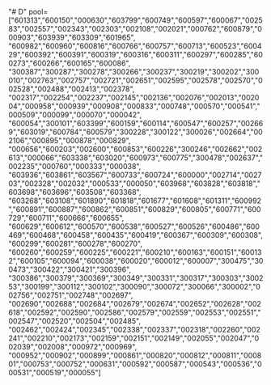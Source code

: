 "# D" 
pool=["601313","600150","000630","603799","600749","600597","600067","002583","002557","002343","002303","002108","002021","000762","600879","000903","603939","603309","601965",
"600982","600960","600816","600766","600757","600713","600523","600429","600392","600391","600319","600316","600311","600297","600285","600273","600266","600165","600086",
"300387","300287","300278","300266","300237","300219","300202","300010","002763","002757","002721","002651","002595","002578","002570","002528","002488","002413","002378",
"002317","002254","002237","002145","002136","002076","002013","002004","000958","000939","000908","000833","000748","000570","000541","000509","000099","000070","000042",
"600054","300101","603399","600159","600114","600547","600257","002669","603019","600784","600579","300228","300122","300026","002664","002106","000895","000878","000829",
"000656","600203","002600","600853","600226","300246","002662","002613","000066","603338","603020","600973","600775","300478","002637","002235","000760","000333","000038",
"603936","603861","603567","600733","600724","600000","002714","002703","002328","002032","000533","000050","603968","603828","603818","603698","603696","603508","603368",
"603268","603108","601890","601818","601677","601608","601311","600992","600891","600887","600862","600851","600829","600805","600771","600729","600711","600666","600655",
"600629","600612","600570","600538","600527","600526","600486","600469","600468","600458","600435","600419","600367","600309","600308","600299","600281","600278","600270",
"600260","600259","600225","600221","600210","600163","600151","600132","600105","600094","600038","600020","600012","600007","300475","300473","300422","300421","300396",
"300386","300379","300369","300349","300331","300317","300303","300253","300199","300112","300102","300090","300072","300066","300002","002756","002751","002748","002697",
"002690","002688","002684","002679","002674","002652","002628","002618","002592","002590","002586","002579","002559","002553","002551","002547","002520","002504","002485",
"002462","002424","002345","002338","002337","002318","002260","002241","002210","002173","002159","002151","002149","002055","002047","002039","002008","000972","000969",
"000952","000902","000899","000861","000820","000812","000811","000801","000753","000752","000631","000592","000587","000543","000536","000531","000519","000055"]
